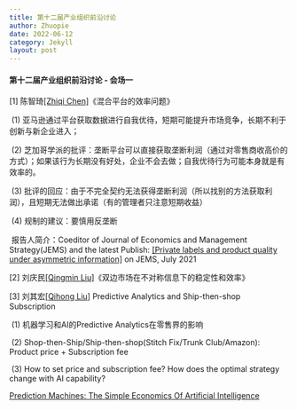 ```yaml
---
title: 第十二届产业组织前沿讨论
author: Zhuopie
date: 2022-06-12
category: Jekyll
layout: post
---
```


#### 第十二届产业组织前沿讨论 - 会场一

[1] 陈智琦[[Zhiqi Chen]](https://sites.google.com/site/zhiqichenswebsite/)《混合平台的效率问题》

​	(1) 亚马逊通过平台获取数据进行自我优待，短期可能提升市场竞争，长期不利于创新与新企业进入；

​	(2) 芝加哥学派的批评：垄断平台可以直接获取垄断利润（通过对零售商收高价的方式）；如果该行为长期没有好处，企业不会去做；自我优待行为可能本身就是有效率的。

​	(3) 批评的回应：由于不完全契约无法获得垄断利润（所以找别的方法获取利润），且短期无法做出承诺（有的管理者只注意短期收益）

​	(4) 规制的建议：要慎用反垄断

​	报告人简介：Coeditor of  Journal of Economics and Management Strategy(JEMS) and the latest Publish: [[Private labels and product quality under asymmetric information]](https://onlinelibrary.wiley.com/doi/abs/10.1111/jems.12443) on JEMS, July 2021

[2] 刘庆民[[Qingmin Liu]](https://sites.google.com/site/qingmin/home)《双边市场在不对称信息下的稳定性和效率》

[3] 刘其宏[[Qihong Liu]](https://qliu.oucreate.com/) Predictive Analytics and Ship-then-shop Subscription

​	(1) 机器学习和AI的Predictive Analytics在零售界的影响

​	(2) Shop-then-Ship/Ship-then-shop(Stitch Fix/Trunk Club/Amazon): Product price + Subscription fee

​	(3) How to set price and subscription fee? How does the optimal strategy change with AI capability? 

[Prediction Machines: The Simple Economics Of Artificial Intelligence](https://github.com/Zhuopie/Zhuopie.github.io/blob/main/_pages/PredictionMachines.pdf)
